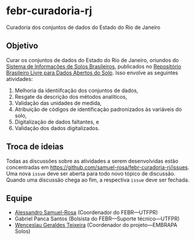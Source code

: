 # febr-curadoria-rj
Curadoria dos conjuntos de dados do Estado do Rio de Janeiro

## Objetivo

Curar os conjuntos de dados do Estado do Rio de Janeiro, oriundos do [Sistema de Informações de Solos Brasileiros](https://www.sisolos.cnptia.embrapa.br/), publicados no [Repositório Brasileiro Livre para Dados Abertos do Solo](https://www.pedometria.org/projeto/febr/). Isso envolve as seguintes atividades:

1. Melhoria da identiifcação dos conjuntos de dados,
2. Resgate da descrição dos métodos analíticos,
3. Validação das unidades de medida,
4. Atribuição de códigos de identificação padronizados às variáveis do solo,
5. Digitalização de dados faltantes, e
6. Validação dos dados digitalizados.

## Troca de ideias

Todas as discussões sobre as atividades a serem desenvolvidas estão concentradas em https://github.com/samuel-rosa/febr-curadoria-rj/issues. Uma nova `issue` deve ser aberta para todo novo tópico de discussão. Quando uma discussão chega ao fim, a respectiva `issue` deve ser fechada.

## Equipe

* [Alessandro Samuel-Rosa](https://github.com/samuel-rosa) (Coordenador do FEBR—UTFPR)
* Gabriel Panca Santos (Bolsista do FEBR—Suporte técnico—UTFPR)
* [Wenceslau Geraldes Teixeira](https://github.com/WenceslauGT) (Coordenador do projeto—EMBRAPA Solos)
